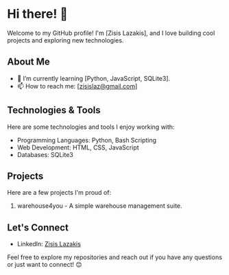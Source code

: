 # Hi there! 👋

Welcome to my GitHub profile! I'm [Zisis Lazakis], and I love building cool projects and exploring new technologies.

## About Me

- 🌱 I’m currently learning [Python, JavaScript, SQLite3].
- 📫 How to reach me: [zisislaz@gmail.com]

## Technologies & Tools

Here are some technologies and tools I enjoy working with:

- Programming Languages: Python, Bash Scripting
- Web Development: HTML, CSS, JavaScript
- Databases: SQLite3
  
## Projects

Here are a few projects I'm proud of:

1. warehouse4you - A simple warehouse management suite.


## Let's Connect

- LinkedIn: [Zisis Lazakis](https://gr.linkedin.com/in/zisis-lazakis-075065158)


Feel free to explore my repositories and reach out if you have any questions or just want to connect! 😊
